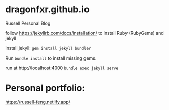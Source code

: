 # dragonfxr.github.io
Russell Personal Blog

follow https://jekyllrb.com/docs/installation/ to install Ruby (RubyGems) and jekyll

install jekyll:
`gem install jekyll bundler`

Run `bundle install` to install missing gems.

run at http://localhost:4000
`bundle exec jekyll serve`

# Personal portfolio:
https://russell-feng.netlify.app/

